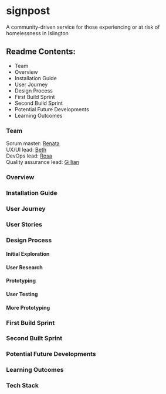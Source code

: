 # signpost
A community-driven service for those experiencing or at risk of homelessness in Islington

## Readme Contents:
- Team
- Overview
- Installation Guide
- User Journey
- Design Process
- First Build Sprint
- Second Build Sprint
- Potential Future Developments
- Learning Outcomes

### Team

Scrum master: [Renata](https://github.com/renatajarmova)\
UX/UI lead: [Beth](https://github.com/bethanyios) \
DevOps lead: [Rosa](https://github.com/rosalie-baxter)\
Quality assurance lead: [Gillian](https://github.com/yeo-yeo)


### Overview

### Installation Guide

### User Journey

### User Stories

### Design Process
#### Initial Exploration
#### User Research
#### Prototyping
#### User Testing
#### More Prototyping

### First Build Sprint

### Second Built Sprint

### Potential Future Developments

### Learning Outcomes

### Tech Stack
